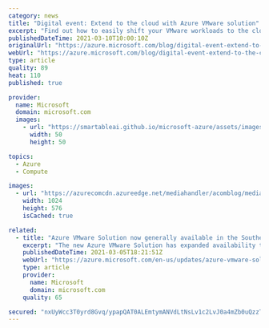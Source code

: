 ```yaml
---
category: news
title: "Digital event: Extend to the cloud with Azure VMware solution"
excerpt: "Find out how to easily shift your VMware workloads to the cloud on your own terms and modernize your investments. "
publishedDateTime: 2021-03-10T10:00:10Z
originalUrl: "https://azure.microsoft.com/blog/digital-event-extend-to-the-cloud-with-azure-vmware-solution/"
webUrl: "https://azure.microsoft.com/blog/digital-event-extend-to-the-cloud-with-azure-vmware-solution/"
type: article
quality: 89
heat: 110
published: true

provider:
  name: Microsoft
  domain: microsoft.com
  images:
    - url: "https://smartableai.github.io/microsoft-azure/assets/images/organizations/microsoft.com-50x50.jpg"
      width: 50
      height: 50

topics:
  - Azure
  - Compute

images:
  - url: "https://azurecomcdn.azureedge.net/mediahandler/acomblog/media/Default/blog/9af9853d-2b31-48ea-b2ee-00e2ad3dc5b6.jpg"
    width: 1024
    height: 576
    isCached: true

related:
  - title: "Azure VMware Solution now generally available in the Southeast Asia region"
    excerpt: "The new Azure VMware Solution has expanded availability to Southeast Asia (Singapore). This update is in addition to the existing availability in US East, US West, West Europe, Australia, Japan East,  UK South, Canada Central, North US, and North Europe (Dublin) regions. "
    publishedDateTime: 2021-03-05T18:21:51Z
    webUrl: "https://azure.microsoft.com/en-us/updates/azure-vmware-solution-now-generally-available-in-the-southeast-asia-region/"
    type: article
    provider:
      name: Microsoft
      domain: microsoft.com
    quality: 65

secured: "nxUyWcc3T0yrd8Gvq/ypapQAT0ALEmtymANVdLtNsLv1c2LvJ0a4mZb0uQzzTO8VZWQXAxGGsecolD1ldrKlPVu/OujXpZ+URDVHOk9BzpEEYLKTDq06s7rWAw9D9KwnZLD0YQaFEVQM36ZfNcATIL4mCaKKylDEaVf3ahFJo/yp04OTjvS8XOaNpom3HrCYc8OW7sbMBi56ikjrkvB1eAr9pkwYz5lUPskkBlqc5tya1vtyrauLSKlTV+sL0v+2DbhSd3qytUcQwfntqASY71v+d9dNbqD0ztSB3KJluP8eHx8yb+ncAbxoDX8cSTYFKQ6UUkVg35cFJiuk1Avj4RKavLxZZB6H7/2BCw8hIGE=;1ZF6uwsTfuCAq8Y4d6fG4Q=="
---
```


